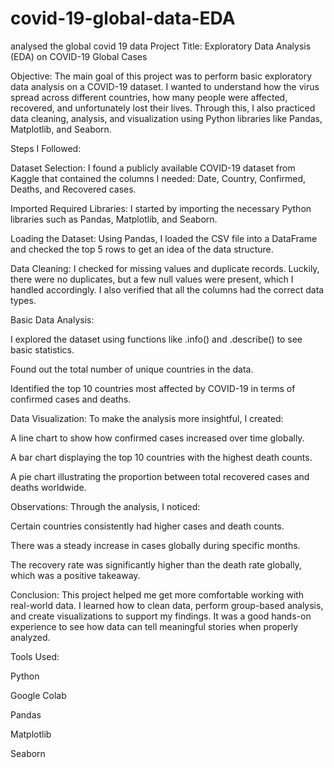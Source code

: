 # covid-19-global-data-EDA
analysed the global covid 19 data
Project Title: Exploratory Data Analysis (EDA) on COVID-19 Global Cases

Objective:
The main goal of this project was to perform basic exploratory data analysis on a COVID-19 dataset. I wanted to understand how the virus spread across different countries, how many people were affected, recovered, and unfortunately lost their lives. Through this, I also practiced data cleaning, analysis, and visualization using Python libraries like Pandas, Matplotlib, and Seaborn.

Steps I Followed:

Dataset Selection:
I found a publicly available COVID-19 dataset from Kaggle that contained the columns I needed: Date, Country, Confirmed, Deaths, and Recovered cases.

Imported Required Libraries:
I started by importing the necessary Python libraries such as Pandas, Matplotlib, and Seaborn.

Loading the Dataset:
Using Pandas, I loaded the CSV file into a DataFrame and checked the top 5 rows to get an idea of the data structure.

Data Cleaning:
I checked for missing values and duplicate records. Luckily, there were no duplicates, but a few null values were present, which I handled accordingly. I also verified that all the columns had the correct data types.

Basic Data Analysis:

I explored the dataset using functions like .info() and .describe() to see basic statistics.

Found out the total number of unique countries in the data.

Identified the top 10 countries most affected by COVID-19 in terms of confirmed cases and deaths.

Data Visualization:
To make the analysis more insightful, I created:

A line chart to show how confirmed cases increased over time globally.

A bar chart displaying the top 10 countries with the highest death counts.

A pie chart illustrating the proportion between total recovered cases and deaths worldwide.

Observations:
Through the analysis, I noticed:

Certain countries consistently had higher cases and death counts.

There was a steady increase in cases globally during specific months.

The recovery rate was significantly higher than the death rate globally, which was a positive takeaway.

Conclusion:
This project helped me get more comfortable working with real-world data. I learned how to clean data, perform group-based analysis, and create visualizations to support my findings. It was a good hands-on experience to see how data can tell meaningful stories when properly analyzed.

Tools Used:

Python

Google Colab

Pandas

Matplotlib

Seaborn
